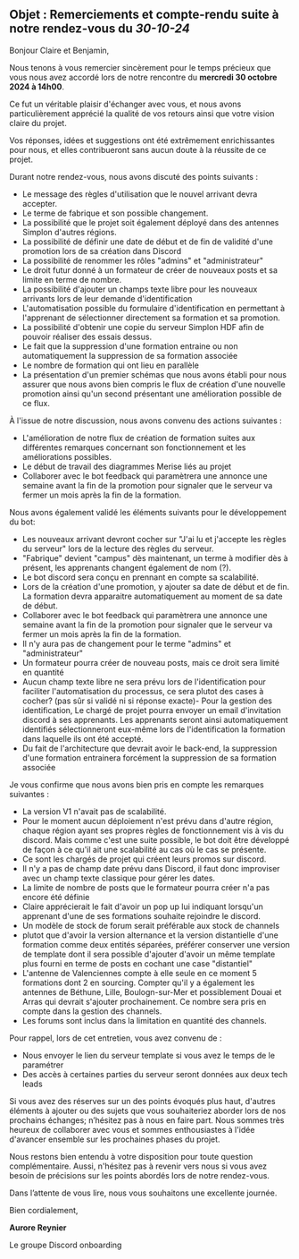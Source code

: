 ## Objet : Remerciements et compte-rendu suite à notre rendez-vous du _30-10-24_

Bonjour Claire et Benjamin,

Nous tenons à vous remercier sincèrement pour le temps précieux que vous nous avez accordé lors de notre rencontre du **mercredi 30 octobre 2024 à 14h00**.

Ce fut un véritable plaisir d'échanger avec vous, et nous avons particulièrement apprécié la qualité de vos retours ainsi que votre vision claire du projet.

Vos réponses, idées et suggestions ont été extrêmement enrichissantes pour nous, et elles contribueront sans aucun doute à la réussite de ce projet.

Durant notre rendez-vous, nous avons discuté des points suivants :
- Le message des règles d'utilisation que le nouvel arrivant devra accepter.
- Le terme de fabrique et son possible changement.
- La possibilité que le projet soit également déployé dans des antennes Simplon d'autres régions.
- La possibilité de définir une date de début et de fin de validité d'une promotion lors de sa création dans Discord
- La possibilité de renommer les rôles "admins" et "administrateur"
- Le droit futur donné à un formateur de créer de nouveaux posts et sa limite en terme de nombre.
- La possibilité d'ajouter un champs texte libre pour les nouveaux arrivants lors de leur demande d'identification
- L'automatisation possible du formulaire d'identification en permettant à l'apprenant de sélectionner directement sa formation et sa promotion.
- La possibilité d'obtenir une copie du serveur Simplon HDF afin de pouvoir réaliser des essais dessus.
- Le fait que la suppression d'une formation entraine ou non automatiquement la suppression de sa formation associée
- Le nombre de formation qui ont lieu en parallèle
- La présentation d'un premier schémas que nous avons établi pour nous assurer que nous avons bien compris le flux de création d'une nouvelle promotion ainsi qu'un second présentant une amélioration possible de ce flux. 

À l'issue de notre discussion, nous avons convenu des actions suivantes :
- L'amélioration de notre flux de création de formation suites aux différentes remarques concernant son fonctionnement et les améliorations possibles.
- Le début de travail des diagrammes Merise liés au projet
- Collaborer avec le bot feedback qui paramètrera une annonce une semaine avant la fin de la promotion pour signaler que le serveur va fermer un mois après la fin de la formation.


Nous avons également validé les éléments suivants pour le développement du bot:
- Les nouveaux arrivant devront cocher sur "J'ai lu et j'accepte les règles du serveur" lors de la lecture des règles du serveur.
- "Fabrique" devient "campus" dès maintenant, un terme à modifier dès à présent, les apprenants changent également de nom (?).
- Le bot discord sera conçu en prennant en compte sa scalabilité.
- Lors de la création d'une promotion, y ajouter sa date de début et de fin. La formation devra apparaitre automatiquement au moment de sa date de début.
- Collaborer avec le bot feedback qui paramètrera une annonce une semaine avant la fin de la promotion pour signaler que le serveur va fermer un mois après la fin de la formation.
- Il n'y aura pas de changement pour le terme "admins" et "administrateur"
- Un formateur pourra créer de nouveau posts, mais ce droit sera limité en quantité
- Aucun champ texte libre ne sera prévu lors de l'identification pour faciliter l'automatisation du processus, ce sera plutot des cases à cocher?
(pas sûr si validé ni si réponse exacte)- Pour la gestion des identification, Le chargé de projet pourra envoyer un email d'invitation discord à ses apprenants. Les apprenants seront ainsi automatiquement identifiés sélectionneront eux-même lors de l'identification la formation dans laquelle ils ont été accepté.
- Du fait de l'architecture que devrait avoir le back-end, la suppression d'une formation entrainera forcément la suppression de sa formation associée


Je vous confirme que nous avons bien pris en compte les remarques suivantes :
- La version V1 n'avait pas de scalabilité.
- Pour le moment aucun déploiement n'est prévu dans d'autre région, chaque région ayant ses propres règles de fonctionnement vis à vis du discord. Mais comme c'est une suite possible, le bot doit être développé de façon à ce qu'il ait une scalabilité au cas où le cas se présente.
- Ce sont les chargés de projet qui créent leurs promos sur discord.
- Il n'y a pas de champ date prévu dans Discord, il faut donc improviser avec un champ texte classique pour gérer les dates.
- La limite de nombre de posts que le formateur pourra créer n'a pas encore été définie
- Claire apprécierait le fait d'avoir un pop up lui indiquant lorsqu'un apprenant d'une de ses formations souhaite rejoindre le discord.
- Un modèle de stock de forum serait préférable aux stock de channels
- plutot que d'avoir la version alternance et la version distantielle d'une formation comme deux entités séparées, préférer conserver une version de template dont il sera possible d'ajouter d'avoir un même template plus fourni en terme de posts en cochant une case "distantiel"
- L'antenne de Valenciennes compte à elle seule en ce moment 5 formations dont 2 en sourcing. Compter qu'il y a également les antennes de Béthune, Lille, Boulogn-sur-Mer et possiblement Douai et Arras qui devrait s'ajouter prochainement. Ce nombre sera pris en compte dans la gestion des channels.
- Les forums sont inclus dans la limitation en quantité des channels.


Pour rappel, lors de cet entretien, vous avez convenu de :
- Nous envoyer le lien du serveur template si vous avez le temps de le paramétrer
- Des accès à certaines parties du serveur seront données aux deux tech leads


Si vous avez des réserves sur un des points évoqués plus haut, d'autres éléments à ajouter ou des sujets que vous souhaiteriez aborder lors de nos prochains échanges; n’hésitez pas à nous en faire part. Nous sommes très heureux de collaborer avec vous et sommes enthousiastes à l'idée d'avancer ensemble sur les prochaines phases du projet.

Nous restons bien entendu à votre disposition pour toute question complémentaire. Aussi, n'hésitez pas à revenir vers nous si vous avez besoin de précisions sur les points abordés lors de notre rendez-vous.

Dans l’attente de vous lire, nous vous souhaitons une excellente journée.

Bien cordialement,

**Aurore Reynier**

Le groupe Discord onboarding
